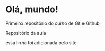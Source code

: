 # Olá, mundo!
 Primeiro repositório do curso de Git e Github

Repositório da aula

essa linha foi adicionada pelo site
